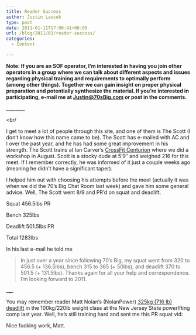 ```yaml
---
title: Reader Success
author: Justin Lascek
type: post
date: 2011-01-11T17:00:41+00:00
url: /blog/2011/01/reader-success/
categories:
  - Content

---
```

**Note: If you are an SOF operator, I&#8217;m interested in having you join other operators in a group where we can talk about different aspects and issues regarding physical training and requirements to optimally perform (among other things). Together we can gain insight on proper physical preparation and potentially synthesize the material. If you&#8217;re interested in participating, e-mail me at [Justin@70sBig.com][1] or post in the comments.** 
  
\___\_____
  
<br/ 
  
I get to meet a lot of people through this site, and one of them is The Scott (I don&#8217;t know how this name came to be). The Scott has e-mailed with AC and I over the past year, and he has had some great improvement in his strength. The Scott trains at Ian Carver&#8217;s [CrossFit Centurion][2] where we did a workshop in August. Scott is a stocky dude at 5&#8217;9&#8243; and weighed 216 for this meet. If I remember correctly, he was informed of it just a couple weeks ago (meaning he didn&#8217;t have a significant taper).
  

  
I helped him out with choosing his attempts before the meet (actually it was when we did the 70&#8217;s Big Chat Room last week) and gave him some general advice. Well, The Scott went 8/9 and PR&#8217;d on squat and deadlift.
  

  
Squat 456.5lbs PR
  
Bench 325lbs
  
Deadlift 501.5lbs PR
  
Total 1283lbs
  

  
In his last e-mail he told me

> In just over a year since following 70&#8217;s Big, my squat went from 320 to 456.5 (+ 136.5lbs), bench 315 to 365 (+ 50lbs), and deadlift 370 to 501.5 (+ 131.5lbs). Thanks again for all your help and correspondence. I&#8217;m looking forward to 2011.


  

  
\___\____
  

  
You may remember reader Matt Nolan&#8217;s (NolanPower) [325kg (716 lb) deadlift][3] in the 100kg/220lb weight class at the New Jersey State powerlfting comp last year. Well, he&#8217;s still training hard and sent me this PR squat vid:
  

  

  

  
Nice fucking work, Matt.

 [1]: mailto:Justin@70sbig.com
 [2]: http://www.crossfitcenturion.com/
 [3]: http://www.youtube.com/watch?v=kdYUSH16sk8

